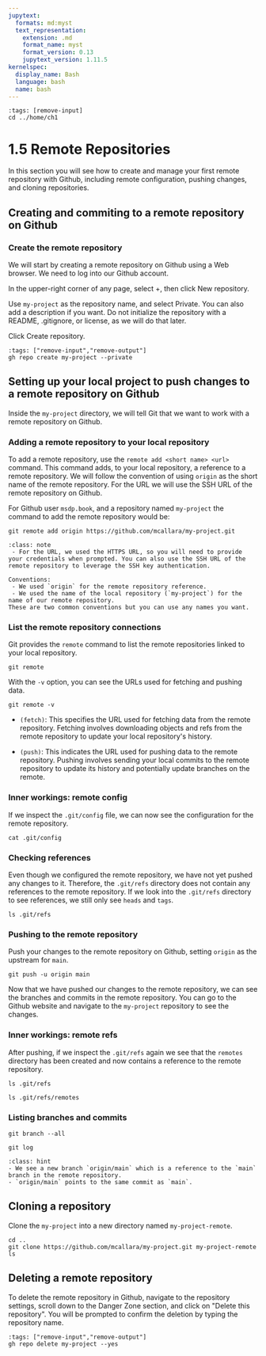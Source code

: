```yaml
---
jupytext:
  formats: md:myst
  text_representation:
    extension: .md
    format_name: myst
    format_version: 0.13
    jupytext_version: 1.11.5
kernelspec:
  display_name: Bash
  language: bash
  name: bash
---
```


```{code-cell} bash
:tags: [remove-input]
cd ../home/ch1
```

# 1.5 Remote Repositories

In this section you will see how to create and manage your first remote repository with Github, including remote configuration, pushing changes, and cloning repositories.

## Creating and commiting to a remote repository on Github

### Create the remote repository
We will start by creating a remote repository on Github using a Web browser. We need to log into our Github account.

In the upper-right corner of any page, select +, then click New repository.

Use `my-project` as the repository name, and select Private. You can also add a description if you want. Do not initialize the repository with a README, .gitignore, or license, as we will do that later. 

Click Create repository.

```{code-cell} bash
:tags: ["remove-input","remove-output"]
gh repo create my-project --private
```

## Setting up your local project to push changes to a remote repository on Github

Inside the `my-project` directory, we will tell Git that we want to work with a remote repository on Github.

### Adding a remote repository to your local repository
To add a remote repository, use the `remote add <short name> <url>` command. This command adds, to your local repository, a reference to a remote repository. We will follow the convention of using `origin` as the short name of the remote repository. For the URL we will use the SSH URL of the remote repository on Github. 

For Github user `msdp.book`, and a repository named `my-project` the command to add the remote repository would be:

```{code-cell} bash
git remote add origin https://github.com/mcallara/my-project.git
```

```{admonition} Note
:class: note
 - For the URL, we used the HTTPS URL, so you will need to provide your credentials when prompted. You can also use the SSH URL of the remote repository to leverage the SSH key authentication.

Conventions:
 - We used `origin` for the remote repository reference. 
 - We used the name of the local repository (`my-project`) for the name of our remote repository. 
These are two common conventions but you can use any names you want.
```

### List the remote repository connections

Git provides the `remote` command to list the remote repositories linked to your local repository. 

```{code-cell} bash
git remote
```

With the `-v` option, you can see the URLs used for fetching and pushing data.

```{code-cell} bash
git remote -v
```

- `(fetch)`: This specifies the URL used for fetching data from the remote repository. Fetching involves downloading objects and refs from the remote repository to update your local repository's history.

- `(push)`: This indicates the URL used for pushing data to the remote repository. Pushing involves sending your local commits to the remote repository to update its history and potentially update branches on the remote.

### Inner workings: remote config
If we inspect the `.git/config` file, we can now see the configuration for the remote repository.

```{code-cell} bash
cat .git/config
```

### Checking references
Even though we configured the remote repository, we have not yet pushed any changes to it. Therefore, the `.git/refs` directory does not contain any references to the remote repository. If we look into the `.git/refs` directory to see references, we still only see `heads` and `tags`.

```{code-cell} bash
ls .git/refs
```

### Pushing to the remote repository
Push your changes to the remote repository on Github, setting `origin` as the upstream for `main`.

```{code-cell} bash
git push -u origin main
```

Now that we have pushed our changes to the remote repository, we can see the branches and commits in the remote repository. You can go to the Github website and navigate to the `my-project` repository to see the changes.

### Inner workings: remote refs
After pushing, if we inspect the `.git/refs` again we see that the `remotes` directory has been created and now contains a reference to the remote repository.

```{code-cell} bash
ls .git/refs
```

```{code-cell} bash
ls .git/refs/remotes
```

### Listing branches and commits

```{code-cell} bash
git branch --all
```

```{code-cell} bash
git log
```

```{admonition} What to notice
:class: hint
- We see a new branch `origin/main` which is a reference to the `main` branch in the remote repository.
- `origin/main` points to the same commit as `main`.
```

## Cloning a repository
Clone the `my-project` into a new directory named `my-project-remote`.

```{code-cell} bash
cd ..
git clone https://github.com/mcallara/my-project.git my-project-remote
ls
```

## Deleting a remote repository

To delete the remote repository in Github, navigate to the repository settings, scroll down to the Danger Zone section, and click on "Delete this repository". You will be prompted to confirm the deletion by typing the repository name.

```{code-cell} bash
:tags: ["remove-input","remove-output"]
gh repo delete my-project --yes
```